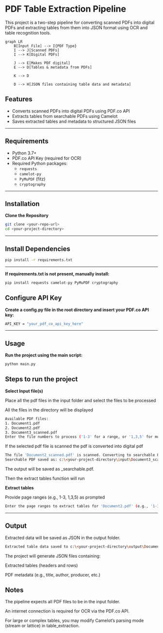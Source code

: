 # PDF Table Extraction Pipeline

This project is a two-step pipeline for converting scanned PDFs into digital PDFs and extracting tables from them into JSON format using OCR and table recognition tools.
```mermaid
graph LR
    B[Input File] --> I{PDF Type}
    I --> J[Scanned PDFs]
    I --> K[Digital PDFs]

    J --> E[Makes PDF digital]
    E --> D[Tables & metadata from PDFs]

    K --> D

    D --> H[JSON files containing table data and metadata]

```
## Features

- Converts scanned PDFs into digital PDFs using PDF.co API
- Extracts tables from searchable PDFs using Camelot
- Saves extracted tables and metadata to structured JSON files

---

## Requirements

- Python 3.7+
- PDF.co API Key (required for OCR)
- Required Python packages:
  - `requests`
  - `camelot-py`
  - `PyMuPDF` (fitz)
  - `cryptography`

---

## Installation

**Clone the Repository**
   ```bash
   git clone <your-repo-url>
   cd <your-project-directory>
   ```
---

## Install Dependencies
   ```bash
   pip install -r requirements.txt
   ```
---

**If requirements.txt is not present, manually install:**
   ```bash
   pip install requests camelot-py PyMuPDF cryptography
   ```
## Configure API Key
**Create a config.py file in the root directory and insert your PDF.co API key:**
  ```bash
  API_KEY = "your_pdf_co_api_key_here"
  ```

---

## Usage
**Run the project using the main script:**
  ```bash
  python main.py
```

## Steps to run the project 
**Select Input file(s)**

Place all the pdf files in the input folder and select the files to be processed

All the files in the directory will be displayed
```bash
Available PDF files:
1. Document1.pdf
2. Document2.pdf
3. Document3_scanned.pdf
Enter the file numbers to process ('1-3' for a range, or '1,3,5' for multiple files):
```
If the selected pdf file is scanned the pdf is converted into digital pdf
```bash
The file 'Document2_scanned.pdf' is scanned. Converting to searchable PDF...
Searchable PDF saved as: c:\<your-project-directory\input\Document3_scanned_searchable.pdf
```
The output will be saved as <filename>_searchable.pdf.

Then the extract tables function will run

**Extract tables**

Provide page ranges (e.g., 1-3, 1,3,5) as prompted
```bash
Enter the page ranges to extract tables for 'Document2.pdf' (e.g., '1-3' or '1,2,3'): 2
```
---

## Output
Extracted data will be saved as JSON in the output folder.

```bash
Extracted table data saved to c:\<your-project-directory\output\Document2_tables.json
```

The project will generate JSON files containing:

Extracted tables (headers and rows)

PDF metadata (e.g., title, author, producer, etc.)



## Notes

The pipeline expects all PDF files to be in the input folder.

An internet connection is required for OCR via the PDF.co API.

For large or complex tables, you may modify Camelot’s parsing mode (stream or lattice) in table_extraction.

